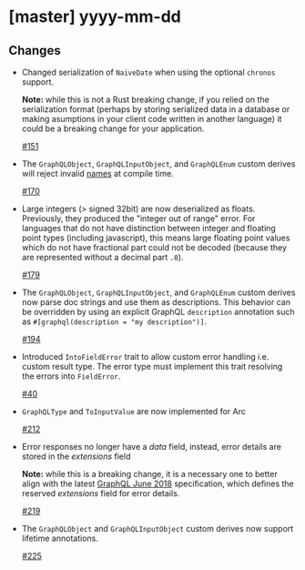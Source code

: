 # [master] yyyy-mm-dd

## Changes

* Changed serialization of `NaiveDate` when using the optional `chronos` support.

  **Note:** while this is not a Rust breaking change, if you relied on the serialization format (perhaps by storing serialized data in a database or making asumptions in your client code written in another language) it could be a breaking change for your application.

  [#151](https://github.com/graphql-rust/juniper/pull/151)

* The `GraphQLObject`, `GraphQLInputObject`, and `GraphQLEnum` custom derives will reject
  invalid [names](http://facebook.github.io/graphql/October2016/#Name) at compile time.

  [#170](https://github.com/graphql-rust/juniper/pull/170)

* Large integers (> signed 32bit) are now deserialized as floats. Previously,
  they produced the "integer out of range" error. For languages that do not
  have distinction between integer and floating point types (including
  javascript), this means large floating point values which do not have
  fractional part could not be decoded (because they are represented without
  a decimal part `.0`).

  [#179](https://github.com/graphql-rust/juniper/pull/179)

* The `GraphQLObject`, `GraphQLInputObject`, and `GraphQLEnum` custom derives
  now parse doc strings and use them as descriptions. This behavior can be
  overridden by using an explicit GraphQL `description` annotation such as
  `#[graphql(description = "my description")]`.

  [#194](https://github.com/graphql-rust/juniper/issues/194)

* Introduced `IntoFieldError` trait to allow custom error handling
  i.e. custom result type. The error type must implement this trait resolving
  the errors into `FieldError`.

  [#40](https://github.com/graphql-rust/juniper/issues/40)
  
* `GraphQLType` and `ToInputValue` are now implemented for Arc<T>

  [#212](https://github.com/graphql-rust/juniper/pull/212)

* Error responses no longer have a *data* field, instead, error details are stored in the *extensions* field

  **Note:** while this is a breaking change, it is a necessary one to better align with the latest [GraphQL June 2018](https://facebook.github.io/graphql/June2018/#sec-Errors) specification, which defines the reserved *extensions* field for error details.  

  [#219](https://github.com/graphql-rust/juniper/pull/219)

* The `GraphQLObject` and `GraphQLInputObject` custom derives
  now support lifetime annotations.

  [#225](https://github.com/graphql-rust/juniper/issues/225)
